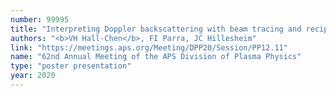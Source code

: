 ```yaml
---
number: 99995
title: "Interpreting Doppler backscattering with beam tracing and reciprocity in tokamak geometry"
authors: "<b>VH Hall-Chen</b>, FI Parra, JC Hillesheim"
link: "https://meetings.aps.org/Meeting/DPP20/Session/PP12.11"
name: "62nd Annual Meeting of the APS Division of Plasma Physics"
type: "poster presentation"
year: 2020
---
```

